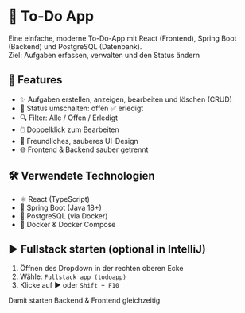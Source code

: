 # 📝 To-Do App

Eine einfache, moderne To-Do-App mit React (Frontend), Spring Boot (Backend) und PostgreSQL (Datenbank).  
Ziel: Aufgaben erfassen, verwalten und den Status ändern

## 🚀 Features

- ✨ Aufgaben erstellen, anzeigen, bearbeiten und löschen (CRUD)
- 🔄 Status umschalten: offen ✅ erledigt
- 🔍 Filter: Alle / Offen / Erledigt
- 🖱️ Doppelklick zum Bearbeiten
- 🎨 Freundliches, sauberes UI-Design
- 🌐 Frontend & Backend sauber getrennt

## 🛠️ Verwendete Technologien

- ⚛️ React (TypeScript)
- 🎯 Spring Boot (Java 18+)
- 🐘 PostgreSQL (via Docker)
- 🐳 Docker & Docker Compose

## ▶️ Fullstack starten (optional in IntelliJ)

1. Öffnen des Dropdown in der rechten oberen Ecke
2. Wähle: `Fullstack app (todoapp)`
3. Klicke auf ▶ oder `Shift + F10`

Damit starten Backend & Frontend gleichzeitig.
